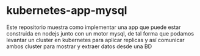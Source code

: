 # kubernetes-app-mysql
Este repositorio muestra como implementar una app que puede estar construida en nodejs junto con un motor mysql, de tal forma que podamos levantar un cluster en kubernetes para aplicar replicas  y así comunicar ambos cluster para mostrar y extraer datos desde una BD

